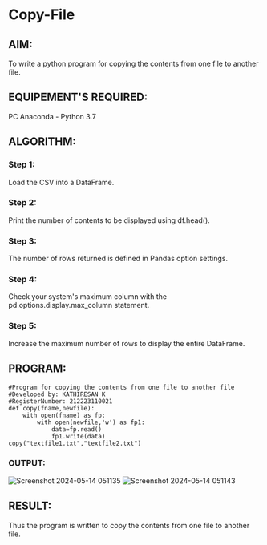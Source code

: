 # Copy-File
## AIM:
To write a python program for copying the contents from one file to another file.
## EQUIPEMENT'S REQUIRED: 
PC
Anaconda - Python 3.7
## ALGORITHM: 
### Step 1:
Load the CSV into a DataFrame.

### Step 2: 
 Print the number of contents to be displayed using df.head().
### Step 3: 
The number of rows returned is defined in Pandas option settings.
### Step 4:  
Check your system's maximum column with the pd.options.display.max_column statement.
### Step 5: 
Increase the maximum number of rows to display the entire DataFrame.

## PROGRAM:
```
#Program for copying the contents from one file to another file
#Developed by: KATHIRESAN K
#RegisterNumber: 212223110021
def copy(fname,newfile):
    with open(fname) as fp:
        with open(newfile,'w') as fp1:
            data=fp.read()
            fp1.write(data)
copy("textfile1.txt","textfile2.txt")
```
### OUTPUT:
![Screenshot 2024-05-14 051135](https://github.com/Kathiresan-23013376/Copy-File/assets/150008375/b4aa968b-3442-42b8-b108-e826b019ba9a)
![Screenshot 2024-05-14 051143](https://github.com/Kathiresan-23013376/Copy-File/assets/150008375/73859c7c-4644-4fd0-9fa1-41783c0f57c7)


## RESULT:
Thus the program is written to copy the contents from one file to another file.
